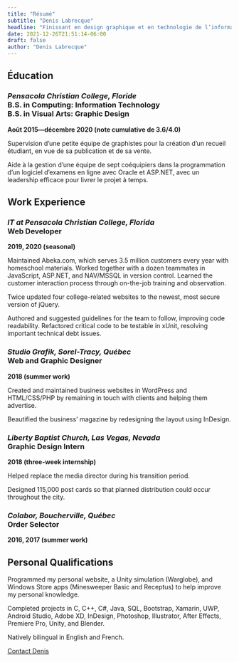 ```yaml
---
title: "Résumé"
subtitle: "Denis Labrecque"
headline: "Finissant en design graphique et en technologie de l’information, ayant de l’expérience pratique en graphisme et en programmation."
date: 2021-12-26T21:51:14-06:00
draft: false
author: "Denis Labrecque"
---
```

<section>
    <h2>Éducation</h2>
    <h3>
        <em class="side-header">Pensacola Christian College, Floride</em>
        <div>B.S. in Computing: Information Technology
        <br />B.S. in Visual Arts: Graphic Design</div>
    </h3>
    <p><strong>Août 2015—décembre 2020 (note cumulative de 3.6/4.0)</strong></p>
    <p>Supervision d’une petite équipe de graphistes pour la création d’un recueil étudiant, en vue de sa publication et de sa vente.</p>
    <p>Aide à la gestion d’une équipe de sept coéquipiers dans la programmation d’un logiciel d’examens en ligne avec Oracle et ASP.NET, avec un leadership efficace pour livrer le projet à temps.</p>
</section>

<section class="slide-anim" data-anim="bottom top">
    <h2>Work Experience</h2>
    <h3>
        <em class="side-header">IT at Pensacola Christian College, Florida</em>
        <div>Web Developer</div>
    </h3>
    <p><strong>2019, 2020 (seasonal)</strong></p>
    <p>Maintained Abeka.com, which serves 3.5 million customers every year with homeschool materials. Worked together with a dozen teammates in JavaScript, ASP.NET, and NAV/MSSQL in version control. Learned the customer interaction process through on-the-job training and observation.</p>
    <p>Twice updated four college-related websites to the newest, most secure version of jQuery.</p>
    <p>Authored and suggested guidelines for the team to follow, improving code readability. Refactored critical code to be testable in xUnit, resolving important technical debt issues.</p>
    <h3>
        <em class="side-header">Studio Grafik, Sorel-Tracy, Québec</em>
        <div>Web and Graphic Designer</div>
    </h3>
    <p><strong>2018 (summer work)</strong></p>
    <p>Created and maintained business websites in WordPress and HTML/CSS/PHP by remaining in touch with clients and helping them advertise.</p>
    <p>Beautified the business’ magazine by redesigning the layout using InDesign.</p>
    <h3>
        <em class="side-header">Liberty Baptist Church, Las Vegas, Nevada</em>
        <div>Graphic Design Intern</div>
    </h3>
    <p><strong>2018 (three-week internship)</strong></p>
    <p>Helped replace the media director during his transition period.</p>
    <p>Designed 115,000 post cards so that planned distribution could occur throughout the city.</p>
    <h3>
        <em class="side-header">Colabor, Boucherville, Québec</em>
        <div>Order Selector</div>
    </h3>
    <strong>2016, 2017 (summer work)</strong>
</section>


<section class="slide-anim" data-anim="bottom top">
        <h2>Personal Qualifications</h2>
        <p>Programmed my personal website, a Unity simulation (Warglobe), and Windows Store apps 
(Minesweeper Basic and Receptus) to help improve my personal knowledge.</p>
        <p>Completed projects in C, C++, C#, Java, SQL, Bootstrap, Xamarin, UWP, Android Studio, Adobe XD, InDesign, Photoshop, Illustrator, After Effects, Premiere Pro, Unity, and Blender.</p>
        <p>Natively bilingual in English and French.</p>
</section>

<section>
    <a href="/about/#contact" class="button">Contact Denis</a>
</section>